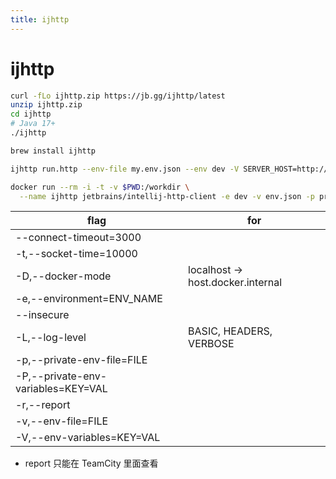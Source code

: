 ```yaml
---
title: ijhttp
---
```


# ijhttp

```bash
curl -fLo ijhttp.zip https://jb.gg/ijhttp/latest
unzip ijhttp.zip
cd ijhttp
# Java 17+
./ijhttp

brew install ijhttp

ijhttp run.http --env-file my.env.json --env dev -V SERVER_HOST=http://staging-server:8080 -P PRIVATE_PATH=super-secure-parameter -L VERBOSE

docker run --rm -i -t -v $PWD:/workdir \
  --name ijhttp jetbrains/intellij-http-client -e dev -v env.json -p private.env.json -D run.http
```

| flag                               | for                               |
| ---------------------------------- | --------------------------------- |
| --connect-timeout=3000             |
| -t,--socket-time=10000             |
| -D,--docker-mode                   | localhost -> host.docker.internal |
| -e,--environment=ENV_NAME          |
| --insecure                         |
| -L,--log-level                     | BASIC, HEADERS, VERBOSE
| -p,--private-env-file=FILE         |
| -P,--private-env-variables=KEY=VAL |
| -r,--report                        |
| -v,--env-file=FILE                 |
| -V,--env-variables=KEY=VAL         |

- report 只能在 TeamCity 里面查看
